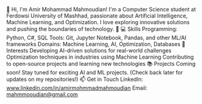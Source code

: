 👋 Hi, I'm Amir Mohammad Mahmoudian!
I'm a Computer Science student at Ferdowsi University of Mashhad, passionate about Artificial Intelligence, Machine Learning, and Optimization. I love exploring innovative solutions and pushing the boundaries of technology. 🚀
💻 Skills
Programming: Python, C#, SQL
Tools: Git, Jupyter Notebook, Pandas, and other ML/AI frameworks
Domains: Machine Learning, AI, Optimization, Databases
🌟 Interests
Developing AI-driven solutions for real-world challenges
Optimization techniques in industries using Machine Learning
Contributing to open-source projects and learning new technologies
📚 Projects
Coming soon! Stay tuned for exciting AI and ML projects.
(Check back later for updates on my repositories!)
📫 Get in Touch
LinkedIn: www.linkedin.com/in/amirmohmmadmahmoudian
Email: mahmmooudian@gmail.com
